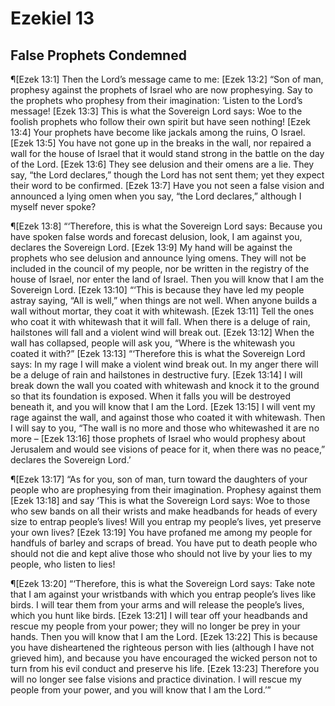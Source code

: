 # Ezekiel 13

## False Prophets Condemned
¶[Ezek 13:1] Then the Lord’s message came to me:
[Ezek 13:2] “Son of man, prophesy against the prophets of Israel who are now prophesying. Say to the prophets who prophesy from their imagination: ‘Listen to the Lord’s message!
[Ezek 13:3] This is what the Sovereign Lord says: Woe to the foolish prophets who follow their own spirit but have seen nothing!
[Ezek 13:4] Your prophets have become like jackals among the ruins, O Israel.
[Ezek 13:5] You have not gone up in the breaks in the wall, nor repaired a wall for the house of Israel that it would stand strong in the battle on the day of the Lord.
[Ezek 13:6] They see delusion and their omens are a lie. They say, “the Lord declares,” though the Lord has not sent them; yet they expect their word to be confirmed.
[Ezek 13:7] Have you not seen a false vision and announced a lying omen when you say, “the Lord declares,” although I myself never spoke?

¶[Ezek 13:8] “‘Therefore, this is what the Sovereign Lord says: Because you have spoken false words and forecast delusion, look, I am against you, declares the Sovereign Lord.
[Ezek 13:9] My hand will be against the prophets who see delusion and announce lying omens. They will not be included in the council of my people, nor be written in the registry of the house of Israel, nor enter the land of Israel. Then you will know that I am the Sovereign Lord.
[Ezek 13:10] “‘This is because they have led my people astray saying, “All is well,” when things are not well. When anyone builds a wall without mortar, they coat it with whitewash.
[Ezek 13:11] Tell the ones who coat it with whitewash that it will fall. When there is a deluge of rain, hailstones will fall and a violent wind will break out.
[Ezek 13:12] When the wall has collapsed, people will ask you, “Where is the whitewash you coated it with?”
[Ezek 13:13] “‘Therefore this is what the Sovereign Lord says: In my rage I will make a violent wind break out. In my anger there will be a deluge of rain and hailstones in destructive fury.
[Ezek 13:14] I will break down the wall you coated with whitewash and knock it to the ground so that its foundation is exposed. When it falls you will be destroyed beneath it, and you will know that I am the Lord.
[Ezek 13:15] I will vent my rage against the wall, and against those who coated it with whitewash. Then I will say to you, “The wall is no more and those who whitewashed it are no more –
[Ezek 13:16] those prophets of Israel who would prophesy about Jerusalem and would see visions of peace for it, when there was no peace,” declares the Sovereign Lord.’

¶[Ezek 13:17] “As for you, son of man, turn toward the daughters of your people who are prophesying from their imagination. Prophesy against them
[Ezek 13:18] and say ‘This is what the Sovereign Lord says: Woe to those who sew bands on all their wrists and make headbands for heads of every size to entrap people’s lives! Will you entrap my people’s lives, yet preserve your own lives?
[Ezek 13:19] You have profaned me among my people for handfuls of barley and scraps of bread. You have put to death people who should not die and kept alive those who should not live by your lies to my people, who listen to lies!

¶[Ezek 13:20] “‘Therefore, this is what the Sovereign Lord says: Take note that I am against your wristbands with which you entrap people’s lives like birds. I will tear them from your arms and will release the people’s lives, which you hunt like birds.
[Ezek 13:21] I will tear off your headbands and rescue my people from your power; they will no longer be prey in your hands. Then you will know that I am the Lord.
[Ezek 13:22] This is because you have disheartened the righteous person with lies (although I have not grieved him), and because you have encouraged the wicked person not to turn from his evil conduct and preserve his life.
[Ezek 13:23] Therefore you will no longer see false visions and practice divination. I will rescue my people from your power, and you will know that I am the Lord.’”
